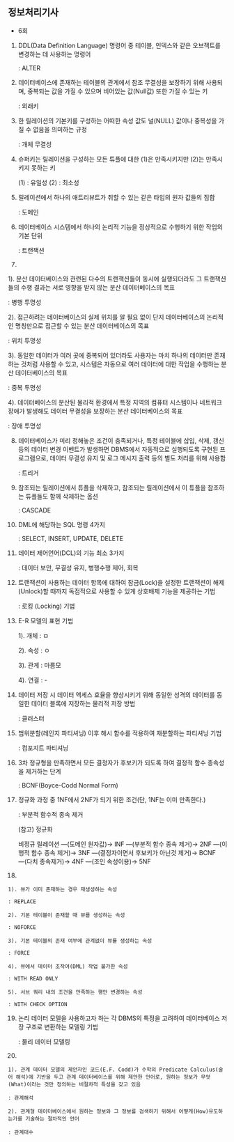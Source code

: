 ## 정보처리기사

* 6회

1. DDL(Data Definition Language) 명령어 중 테이블, 인덱스와 같은 오브젝트를 변경하는 데 사용하는 명령어

   : ALTER

2. 데이터베이스에 존재하는 테이블의 관계에서 참조 무결성을 보장하기 위해 사용되며, 중복되는 값을 가질 수 있으며 비어있는 값(Null값) 또한 가질 수 있는 키

   : 외래키

3. 한 릴레이션의 기본키를 구성하는 어떠한 속성 값도 널(NULL) 값이나 중복성을 가질 수 없음을 의미하는 규정

   : 개체 무결성

4. 슈퍼키는 릴레이션을 구성하는 모든 튜플에 대한 (1)은 만족시키지만 (2)는 만족시키지 못하는 키

   (1) : 유일성 (2) : 최소성

5. 릴레이션에서 하나의 애트리뷰트가 취할 수 있는 같은 타입의 원자 값들의 집합

   : 도메인

6. 데이터베이스 시스템에서 하나의 논리적 기능을 정상적으로 수행하기 위한 작업의 기본 단위

   : 트랜잭션

7. 

   1). 분산 데이터베이스와 관련된 다수의 트랜잭션들이 동시에 실행되더라도 그 트랜잭션들의 수행 결과는 서로 영향을 받지 않는 분산 데이터베이스의 목표

   : 병행 투명성

   2). 접근하려는 데이터베이스의 실제 위치를 알 필요 없이 단지 데이터베이스의 논리적인 명칭만으로 접근할 수 있는 분산 데이터베이스의 목표

   : 위치 투명성

   3). 동일한 데이터가 여러 곳에 중복되어 있더라도 사용자는 마치 하나의 데이터만 존재하는 것처럼 사용할 수 있고, 시스템은 자동으로 여러 데이터에 대한 작업을 수행하는 분산 데이터베이스의 목표

   : 중복 투명성

   4). 데이터베이스의 분산된 물리적 환경에서 특정 지역의 컴퓨터 시스템이나 네트워크 장애가 발생해도 데이터 무결성을 보장하는 분산 데이터베이스의 목표

   : 장애 투명성

8. 데이터베이스가 미리 정해놓은 조건이 충족되거나, 특정 테이블에 삽입, 삭제, 갱신 등의 데이터 변경 이벤트가 발생하면 DBMS에서 자동적으로 실행되도록 구현된 프로그램으로, 데이터 무결성 유지 및 로그 메시지 출력 등의 별도 처리를 위해 사용함

   : 트리거

9. 참조되는 릴레이션에서 튜플을 삭제하고, 참조되는 릴레이션에서 이 튜플을 참조하는 튜플들도 함께 삭제하는 옵션

   : CASCADE

10. DML에 해당하는 SQL 명령 4가지

    : SELECT, INSERT, UPDATE, DELETE

11. 데이터 제어언어(DCL)의 기능 최소 3가지

    : 데이터 보안, 무결성 유지, 병행수행 제어, 회복

12. 트랜잭션이 사용하는 데이터 항목에 대하여 잠금(Lock)을 설정한 트랜잭션이 해제(Unlock)할 때까지 독점적으로 사용할 수 있게 상호배제 기능을 제공하는 기법

    : 로킹 (Locking) 기법

13. E-R 모델의 표현 기법

    1). 개체 : ㅁ

    2). 속성 : ㅇ

    3). 관계 :  마름모

    4). 연결 :  -

14. 데이터 저장 시 데이터 액세스 효율을 향상시키기 위해 동일한 성격의 데이터를 동일한 데이터 블록에 저장하는 물리적 저장 방법

    : 클러스터

15. 범위분할(레인지 파티셔닝) 이후 해시 함수를 적용하여 재분할하는 파티셔닝 기법

    : 컴포지트 파티셔닝

16. 3차 정규형을 만족하면서 모든 결정자가 후보키가 되도록 하여 결정적 함수 종속성을 제거하는 단계

    : BCNF(Boyce-Codd Normal Form)

17. 정규화 과정 중 1NF에서 2NF가 되기 위한 조건(단, 1NF는 이미 만족한다.)

    : 부분적 함수적 종속 제거

    (참고) 정규화

    비정규 릴레이션 ―(도메인 원자값)→ INF ―(부분적 함수 종속 제거)→ 2NF ―(이행적 함수 종속 제거)→ 3NF ―(결정자이면서 후보키가 아닌것 제거)→ BCNF ―(다치 종속제거)→ 4NF ―(조인 속성이용)→ 5NF

18. 

    1). 뷰가 이미 존재하는 경우 재생성하는 속성

    : REPLACE

    2). 기본 테이블이 존재할 때 뷰를 생성하는 속성

    : NOFORCE

    3). 기본 테이블의 존재 여부에 관계없이 뷰를 생성하는 속성

    : FORCE

    4). 뷰에서 데이터 조작어(DML) 작업 불가한 속성

    : WITH READ ONLY

    5). 서브 쿼리 내의 조건을 만족하는 행만 변경하는 속성

    : WITH CHECK OPTION

19. 논리 데이터 모델을 사용하고자 하는 각 DBMS의 특정을 고려하여 데이터베이스 저장 구조로 변환하는 모델링 기법

    : 물리 데이터 모델링

20. 

    1). 관계 데이터 모델의 제안자인 코드(E.F. Codd)가 수학의 Predicate Calculus(술어 해석)에 기반을 두고 관계 데이터베이스를 위해 제안한 언어로, 원하는 정보가 무엇(What)이라는 것만 정의하는 비절차적 특성을 갖고 있음

    : 관계해석

    2). 관계형 데이터베이스에서 원하는 정보와 그 정보를 검색하기 위해서 어떻게(How)유도하는가를 기술하는 절차적인 언어

    : 관계대수

